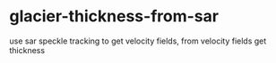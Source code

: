 # glacier-thickness-from-sar
use sar speckle tracking to get velocity fields, from velocity fields get thickness
